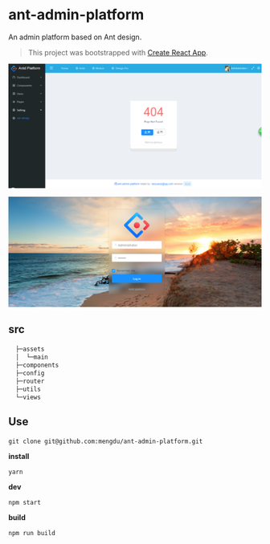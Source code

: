 # ant-admin-platform

An admin platform based on Ant design.

> This project was bootstrapped with [Create React App](https://github.com/facebookincubator/create-react-app).

![截图](20180614222032.png)

![login](20180614222241.png)

## src

```ls
  ├─assets
  │  └─main
  ├─components
  ├─config
  ├─router
  ├─utils
  └─views
```


## Use

```ls
git clone git@github.com:mengdu/ant-admin-platform.git
```

**install**

```ls
yarn
```

**dev**

```ls
npm start
```

**build**

```ls
npm run build
```
